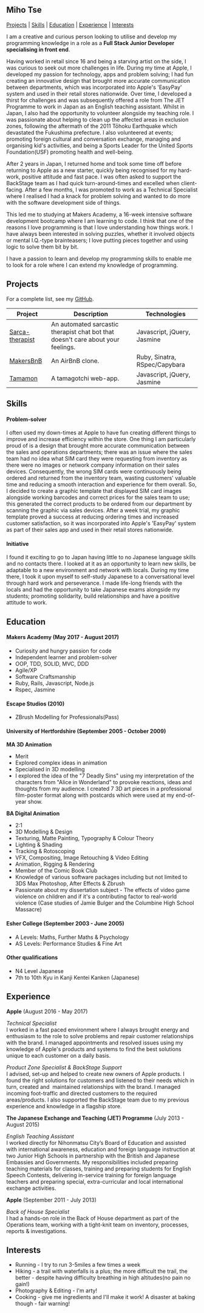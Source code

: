 ## Miho Tse

[Projects](#projects) | [Skills](#skills) | [Education](#education) | [Experience](#experience) | [Interests](#interests)

I am a creative and curious person looking to utilise and develop my programming knowledge in a role as a **Full Stack Junior Developer specialising in front end**.

Having worked in retail since 16 and being a starving artist on the side, I was curious to seek out more challenges in life. During my time at Apple, I developed my passion for technology, apps and problem solving; I had fun creating an innovative design that brought more accurate communication between departments, which was incorporated into Apple's 'EasyPay' system and used in their retail stores nationwide. Over time, I developed a thirst for challenges and was subsequently offered a role from The JET Programme to work in Japan as an English teaching assistant. Whilst in Japan, I also had the opportunity to volunteer alongside my teaching role. I was passionate about helping to clean up the affected areas in exclusion zones, following the aftermath of the 2011 Tōhoku Earthquake which devastated the Fukushima prefecture. I also volunteered at events; promoting foreign cultural and conversation exchange, managing and organising kid's activities, and being a Sports Leader for the United Sports Foundation(USF) promoting health and well-being.

After 2 years in Japan, I returned home and took some time off before returning to Apple as a new starter, quickly being recognised for my hard-work, positive attitude and fast pace. I was often asked to support the BackStage team as I had quick turn-around-times and excelled when client-facing. After a few months, I was promoted to work as a Technical Specialist where I realised I had a knack for problem solving and wanted to do more with the software development side of things.

This led me to studying at Makers Academy, a 16-week intensive software development bootcamp where I am learning to code. I think that one of the reasons I love programming is that I love understanding how things work. I have always been interested in solving puzzles, whether it involved objects or mental I.Q.-type brainteasers; I love putting pieces together and using logic to solve them bit by bit.

I have a passion to learn and develop my programming skills to enable me to look for a role where I can extend my knowledge of programming.  

## Projects

For a complete list, see my [GitHub](https://github.com/mihobo?tab=repositories).

| Project   | Description | Technologies |
|---        |---         |---           |
| [Sarca-therapist](https://github.com/mihobo/sarca-therapist) | An automated sarcastic therapist chat bot that doesn't care about your feelings. | Javascript, jQuery, Jasmine |
| [MakersBnB](https://github.com/mihobo/makersbnb) | An AirBnB clone. | Ruby, Sinatra, RSpec/Capybara |
|[Tamamon](https://www.github.com/mihobo/tamamon)| A tamagotchi web-app. | Javascript, jQuery, Jasmine|

## Skills

#### Problem-solver
I often used my down-times at Apple to have fun creating different things to improve and increase efficiency within the store. One thing I am particularly proud of is a design that brought more accurate communication between the sales and operations departments; there was an issue where the sales team had no idea what SIM card they were requesting from inventory as there were no images or network company information on their sales devices. Consequently, the wrong SIM cards were continuously being ordered and returned from the inventory team, wasting customers' valuable time and reducing a smooth interaction and experience for them overall. So, I decided to create a graphic template that displayed SIM card images alongside working barcodes and correct prices for the sales team to use; this generated the correct products to be ordered from our department by scanning the graphic via sales devices. After a week trial, my graphic template proved a success at reducing ordering times and increased customer satisfaction, so it was incorporated into Apple's 'EasyPay' system as part of their sales app and used in their retail stores nationwide.

#### Initiative
I found it exciting to go to Japan having little to no Japanese language skills and no contacts there. I looked at it as an opportunity to learn new skills, be adaptable to a new environment and network with locals. During my time there, I took it upon myself to self-study Japanese to a conversational level through hard work and perseverance. I made life-long friends with the locals and had the opportunity to take Japanese exams alongside my students; promoting solidarity, build relationships and have a positive attitude to work.


## Education

#### Makers Academy (May 2017 - August 2017)
- Curiosity and hungry passion for code
- Independent learner and problem-solver
- OOP, TDD, SOLID, MVC, DDD
- Agile/XP
- Software Craftsmanship
- Ruby, Rails, Javascript, Node.js
- Rspec, Jasmine

#### Escape Studios (2010)
- ZBrush Modelling for Professionals(Pass)

#### University of Hertfordshire (September 2005 - October 2009)
**MA 3D Animation**  
- Merit
- Explored complex ideas in animation
- Specialised in 3D modelling
- I explored the idea of the "7 Deadly Sins" using my interpretation of the characters from "Alice in Wonderland" to provoke reactions, ideas and thoughts from my audience. I created 7 3D art pieces in a professional film-poster format along with postcards which were used at my end-of-year show.

**BA Digital Animation**  
- 2:1
- 3D Modelling & Design
- Texturing, Matte Painting, Typography & Colour Theory
- Lighting & Shading
- Tracking & Rotoscoping
- VFX, Compositing, Image Retouching & Video Editing
- Animation, Rigging & Rendering
- Member of the Comic Book Club
- Knowledge of various software packages including but not limited to 3DS Max Photoshop, After Effects & Zbrush
- Passionate about my dissertation subject - The effects of video game violence on children and if it's a contributing factor to real-world violence (Case studies of Jamie Bulger and the Columbine High School Massacre)

#### Esher College (September 2003 - June 2005)
- A Levels: Maths, Further Maths & Psychology
- AS Levels: Performance Studies & Fine Art

#### Other qualifications
- N4 Level Japanese
- 7th to 10th Kyu in Kanji Kentei Kanken (Japanese)


## Experience
**Apple** (August 2016 - May 2017)

*Technical Specialist*  
I worked in a fast paced environment where I always brought energy and enthusiasm to the role to solve problems and repair customer relationships with the brand. I managed appointments and resolved issues using my knowledge of Apple's products and systems to find the best solutions unique to each customer on a daily basis.  

*Product Zone Specialist & BackStage Support*  
I advised, set-up and helped to create new owners of Apple products. I found the right solutions for customers and listened to their needs which in turn, created and  maintained relationships with the brand. I managed incoming foot-traffic and directed customers to the required areas/products. I also supported the BackStage team due to my previous experience and knowledge in a flagship store.  

**The Japanese Exchange and Teaching (JET) Programme** (July 2013 - August 2015)   

*English Teaching Assistant*  
I worked directly for Nihonmatsu City’s Board of Education and assisted with international awareness, education and foreign language instruction at two Junior High Schools in partnership with the British and Japanese Embassies and Governments. My responsibilities included preparing teaching materials for classes, training and preparing students for English Speech Contests, delivering in-service training for foreign language teachers and preparing special, extra-curricular and local international  exchange activities.  

**Apple** (September 2011 - July 2013)  

*Back of House Specialist*  
I had a hands-on role in the Back of House department as part of the Operations team, working with a tight-knit team on inventory, processes, reports & investigations.  


## Interests
- Running - I try to run 3-5miles a few times a week
- Hiking - a trail with waterfalls is a plus; the more difficult the trail, the better - despite having difficulty breathing in high altitudes(no pain no gain!)
- Photography & Editing - I'm arty!
- Cooking - give me ingredients and I'll make it work! A disaster at baking though - fair warning!  

